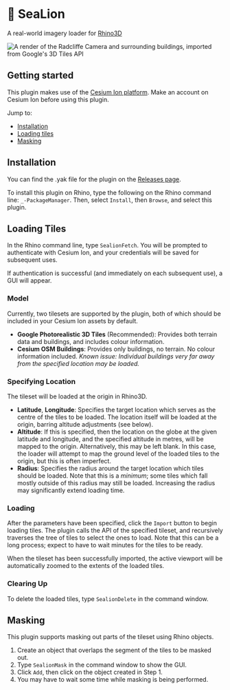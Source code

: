 # 🦭 SeaLion
 A real-world imagery loader for [Rhino3D](https://www.rhino3d.com/)
 
![A render of the Radcliffe Camera and surrounding buildings, imported from Google's 3D Tiles API](https://i.imgur.com/juXmrB9.png)
## Getting started
This plugin makes use of the [Cesium Ion platform](https://ion.cesium.com/). Make an account on Cesium Ion before using this plugin.

Jump to:
* [Installation](#installation)
* [Loading tiles](#loading-tiles)
* [Masking](#masking)
## Installation 
You can find the .yak file for the plugin on the [Releases page](https://github.com/Z-snails/gdp-2025-caesium-rhino/releases).

To install this plugin on Rhino, type the following on the Rhino command line:
`_-PackageManager`. 
Then, select `Install`, then `Browse`, and select this plugin.

## Loading Tiles
In the Rhino command line, type `SealionFetch`. You will be prompted to authenticate with Cesium Ion, and your credentials will be saved for subsequent uses.

If authentication is successful (and immediately on each subsequent use), a GUI will appear.

### Model
Currently, two tilesets are supported by the plugin, both of which should be included in your Cesium Ion assets by default.
* **Google Photorealistic 3D Tiles** (Recommended): Provides both terrain data and buildings, and includes colour information.
* **Cesium OSM Buildings**: Provides only buildings, no terrain. No colour information included. *Known issue: Individual buildings very far away from the specified location may be loaded.*

### Specifying Location
The tileset will be loaded at the origin in Rhino3D.
* **Latitude**, **Longitude**: Specifies the target location which serves as the centre of the tiles to be loaded. The location itself will be loaded at the origin, barring altitude adjustments (see below).
* **Altitude**: If this is specified, then the location on the globe at the given latitude and longitude, and the specified altitude in metres, will be mapped to the origin. Alternatively, this may be left blank. In this case, the loader will attempt to map the ground level of the loaded tiles to the origin, but this is often imperfect.
* **Radius**: Specifies the radius around the target location which tiles should be loaded. Note that this is a *minimum*; some tiles which fall mostly outside of this radius may still be loaded. Increasing the radius may significantly extend loading time.

### Loading
After the parameters have been specified, click the `Import` button to begin loading tiles. The plugin calls the API of the specified tileset, and recursively traverses the tree of tiles to select the ones to load. Note that this can be a long process; expect to have to wait minutes for the tiles to be ready.

When the tileset has been successfully imported, the active viewport will be automatically zoomed to the extents of the loaded tiles.

### Clearing Up
To delete the loaded tiles, type `SealionDelete` in the command window.

## Masking
This plugin supports masking out parts of the tileset using Rhino objects. 

1. Create an object that overlaps the segment of the tiles to be masked out.
2. Type `SealionMask` in the command window to show the GUI.
3. Click `Add`, then click on the object created in Step 1.
4. You may have to wait some time while masking is being performed.
